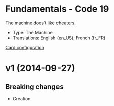 # Fundamentals - Code 19

The machine does't like cheaters.

* Type: The Machine
* Translations: English (en_US), French (fr_FR)

[Card configuration](code-19.md)

<a name="1"></a>
# v1 (2014-09-27)

## Breaking changes

- Creation